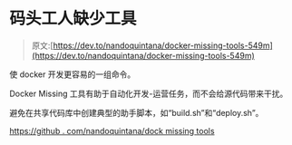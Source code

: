 # 码头工人缺少工具

> 原文:[https://dev.to/nandoquintana/docker-missing-tools-549m](https://dev.to/nandoquintana/docker-missing-tools-549m)

使 docker 开发更容易的一组命令。

Docker Missing 工具有助于自动化开发-运营任务，而不会给源代码带来干扰。

避免在共享代码库中创建典型的助手脚本，如“build.sh”和“deploy.sh”。

[https://github . com/nandoquintana/dock missing tools](https://github.com/nandoquintana/docker-missing-tools)